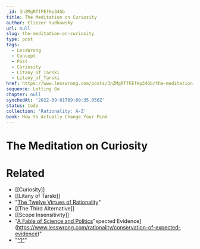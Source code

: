 ```yaml
---
_id: 3nZMgRTfFEfHp34Gb
title: The Meditation on Curiosity
author: Eliezer Yudkowsky
url: null
slug: the-meditation-on-curiosity
type: post
tags:
  - LessWrong
  - Concept
  - Post
  - Curiosity
  - Litany_of Tarski
  - Litany_of_Tarski
href: https://www.lesswrong.com/posts/3nZMgRTfFEfHp34Gb/the-meditation-on-curiosity
sequence: Letting Go
chapter: null
synchedAt: '2022-09-01T09:09:35.056Z'
status: todo
collection: 'Rationality: A-Z'
book: How to Actually Change Your Mind
---
```


# The Meditation on Curiosity


# Related

- [[Curiosity]]
- [[Litany of Tarski]]
- "[The Twelve Virtues of Rationality](https://www.lesswrong.com/rationality/twelve-virtues-of-rationality)"
- [[The Third Alternative]]
- [[Scope Insensitivity]]
- "[A Fable of Science and Politics](https://www.lesswrong.com/rationality/a-fable-of-science-and-politics)"xpected Evidence](https://www.lesswrong.com/rationality/conservation-of-expected-evidence)"
- "[^1^](#fn1x71-bk)"